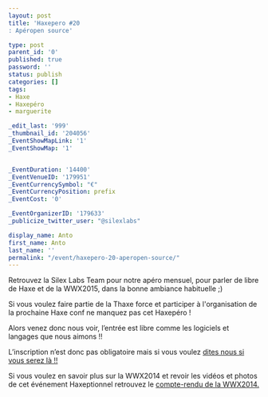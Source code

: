 ```yaml
---
layout: post
title: 'Haxepero #20
: Apéropen source'

type: post
parent_id: '0'
published: true
password: ''
status: publish
categories: []
tags:
- Haxe
- Haxepéro
- marguerite

_edit_last: '999'
_thumbnail_id: '204056'
_EventShowMapLink: '1'
_EventShowMap: '1'


_EventDuration: '14400'
_EventVenueID: '179951'
_EventCurrencySymbol: "€"
_EventCurrencyPosition: prefix
_EventCost: '0'

_EventOrganizerID: '179633'
_publicize_twitter_user: "@silexlabs"

display_name: Anto
first_name: Anto
last_name: ''
permalink: "/event/haxepero-20-aperopen-source/"
---
```


Retrouvez la Silex Labs Team pour notre apéro mensuel, pour parler de libre de Haxe et de la WWX2015, dans la bonne ambiance habituelle ;)

Si vous voulez faire partie de la Thaxe force et participer à l'organisation de la prochaine Haxe conf ne manquez pas cet Haxepéro !

Alors venez donc nous voir, l’entrée est libre comme les logiciels et langages que nous aimons !!

L’inscription n’est donc pas obligatoire mais si vous voulez [dites nous si vous serez là !!](https://plus.google.com/events/c19knjlu9jfm1k6sss55d5ljbno "Haxepéro #20")

Si vous voulez en savoir plus sur la WWX2014 et revoir les vidéos et photos de cet événement Haxeptionnel retrouvez le [compte-rendu de la WWX2014.](https://www.silexlabs.org/wrapping-up-wwx2014/ "Wrapping up WWX2014 ")